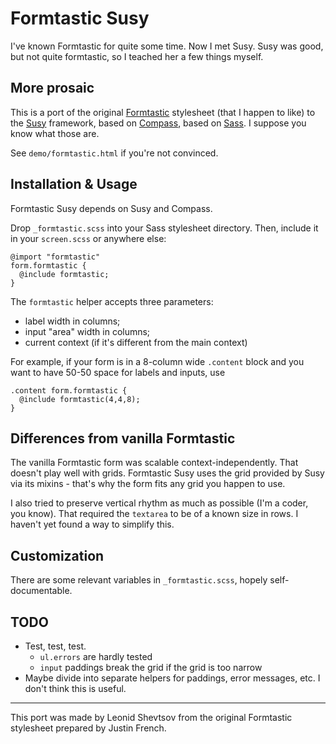 # Formtastic Susy

I've known Formtastic for quite some time. Now I met Susy. Susy was good, but not quite formtastic, so I teached her a few things myself.

## More prosaic

This is a port of the original [Formtastic](http://github.com/justinfrench/formtastic) stylesheet (that I happen to like) to the [Susy](http://susy.oddbird.net) framework, based on [Compass](http://compass-style.org), based on [Sass](http://sass-lang.com). I suppose you know what those are.

See `demo/formtastic.html` if you're not convinced.

## Installation & Usage

Formtastic Susy depends on Susy and Compass.

Drop `_formtastic.scss` into your Sass stylesheet directory. Then, include it in your `screen.scss` or anywhere else:

    @import "formtastic"
    form.formtastic {
      @include formtastic;
    }

The `formtastic` helper accepts three parameters:

* label width in columns;
* input "area" width in columns;
* current context (if it's different from the main context)

For example, if your form is in a 8-column wide `.content` block and you want to have 50-50 space for labels and inputs, use

    .content form.formtastic {
      @include formtastic(4,4,8);
    }

## Differences from vanilla Formtastic

The vanilla Formtastic form was scalable context-independently. That doesn't play well with grids. Formtastic Susy uses the grid provided
by Susy via its mixins - that's why the form fits any grid you happen to use.

I also tried to preserve vertical rhythm as much as possible (I'm a coder, you know). That required the `textarea` to be of a known size 
in rows. I haven't yet found a way to simplify this.

## Customization

There are some relevant variables in `_formtastic.scss`, hopely self-documentable.

## TODO

* Test, test, test.
  * `ul.errors` are hardly tested
  * `input` paddings break the grid if the grid is too narrow
* Maybe divide into separate helpers for paddings, error messages, etc. I don't think this is useful.

* * *

This port was made by Leonid Shevtsov from the original Formtastic stylesheet prepared by Justin French.
